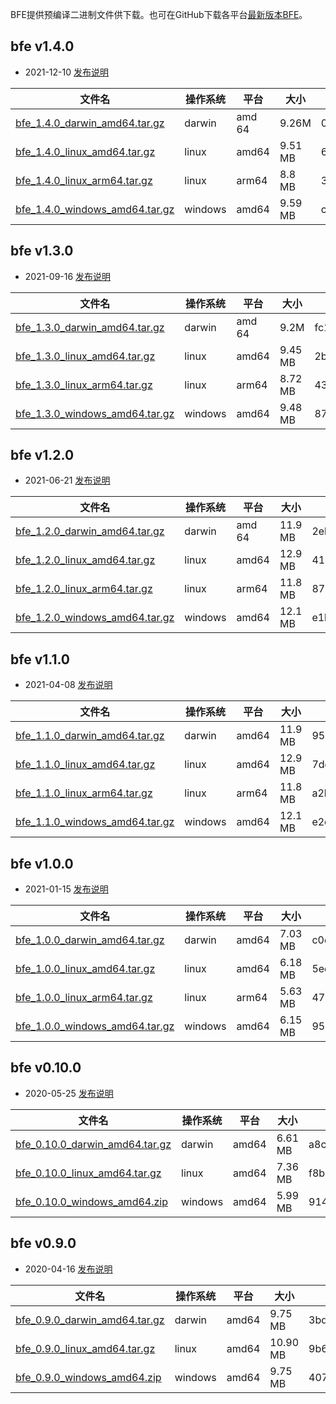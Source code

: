BFE提供预编译二进制文件供下载。也可在GitHub下载各平台[最新版本BFE](https://github.com/bfenetworks/bfe/releases)。

## bfe v1.4.0

* 2021-12-10 [发布说明](https://github.com/bfenetworks/bfe/releases/tag/v1.4.0)

| 文件名    | 操作系统 | 平台 | 大小 | SHA256检验和 |
| --------- | -------- | ---- | ---- | ------------ |
| [bfe_1.4.0_darwin_amd64.tar.gz](https://github.com/bfenetworks/bfe/releases/download/v1.4.0/bfe_1.4.0_darwin_amd64.tar.gz) | darwin | amd    64 | 9.26M | 03940a193b3e6a18b9f0f0f0ad344110e362f511c7582d21f39c4b4581ff6fd1 |
| [bfe_1.4.0_linux_amd64.tar.gz](https://github.com/bfenetworks/bfe/releases/download/v1.4.0/bfe_1.4.0_linux_amd64.tar.gz) | linux | amd64     | 9.51 MB | 62535dd2025be9bd5484d92bb991c6f8080c7e7d69911fd7eef4fd5235cf61ab |
| [bfe_1.4.0_linux_arm64.tar.gz](https://github.com/bfenetworks/bfe/releases/download/v1.4.0/bfe_1.4.0_linux_arm64.tar.gz) | linux | arm64     | 8.8 MB | 33de43a45fd6c6414b4359aa2c3e1141d2299ee07ad6dfb48d2afd1af1561734 |
| [bfe_1.4.0_windows_amd64.tar.gz](https://github.com/bfenetworks/bfe/releases/download/v1.4.0/bfe_1.4.0_windows_amd64.tar.gz) | windows |     amd64 | 9.59 MB | c637b5917a428850dde470e915eaac3076707da8959392d38bce70eee2190767 |


## bfe v1.3.0

* 2021-09-16 [发布说明](https://github.com/bfenetworks/bfe/releases/tag/v1.3.0)

| 文件名    | 操作系统 | 平台 | 大小 | SHA256检验和 |
| --------- | -------- | ---- | ---- | ------------ |
| [bfe_1.3.0_darwin_amd64.tar.gz](https://github.com/bfenetworks/bfe/releases/download/v1.3.0/bfe_1.3.0_darwin_amd64.tar.gz) | darwin | amd    64 | 9.2M | fc14494b466a79328c3a614545ee2fe9ee6963cfc22a2fb35345a47c35ea623a |
| [bfe_1.3.0_linux_amd64.tar.gz](https://github.com/bfenetworks/bfe/releases/download/v1.3.0/bfe_1.3.0_linux_amd64.tar.gz) | linux | amd64     | 9.45 MB | 2b0d484a9fcf56cc68edb7dce0357c446ba64fd2672b079b041c178da998d59a |
| [bfe_1.3.0_linux_arm64.tar.gz](https://github.com/bfenetworks/bfe/releases/download/v1.3.0/bfe_1.3.0_linux_arm64.tar.gz) | linux | arm64     | 8.72 MB | 43e9fdf9e909af6365727ee88c2b78d9e825f8828d5b2050f4cb8c6b6fb0add2 |
| [bfe_1.3.0_windows_amd64.tar.gz](https://github.com/bfenetworks/bfe/releases/download/v1.3.0/bfe_1.3.0_windows_amd64.tar.gz) | windows |     amd64 | 9.48 MB | 87cdadbfa5e7bbd413b1fc853c0824971fdb2777c111c3dea22893c3a48363b8 |


## bfe v1.2.0

* 2021-06-21 [发布说明](https://github.com/bfenetworks/bfe/releases/tag/v1.2.0)

| 文件名    | 操作系统 | 平台 | 大小 | SHA256检验和 |
| --------- | -------- | ---- | ---- | ------------ |
| [bfe_1.2.0_darwin_amd64.tar.gz](https://github.com/bfenetworks/bfe/releases/download/v1.2.0/bfe_1.2.0_darwin_amd64.tar.gz) | darwin | amd    64 | 11.9 MB | 2ebd507dbc469bba3bd3600523aa6c7c4cd306249a015f3af9fe110445243398 |
| [bfe_1.2.0_linux_amd64.tar.gz](https://github.com/bfenetworks/bfe/releases/download/v1.2.0/bfe_1.2.0_linux_amd64.tar.gz) | linux | amd64     | 12.9 MB | 410eb77e963adeaf0892639d1dfd9ac048027a2fba02f5efc1374aced4134809 |
| [bfe_1.2.0_linux_arm64.tar.gz](https://github.com/bfenetworks/bfe/releases/download/v1.2.0/bfe_1.2.0_linux_arm64.tar.gz) | linux | arm64     | 11.8 MB | 87c83da7e182fe556f60be951c7c611f9ae144fa04d87986a5c18bcd93d9dde9 |
| [bfe_1.2.0_windows_amd64.tar.gz](https://github.com/bfenetworks/bfe/releases/download/v1.2.0/bfe_1.2.0_windows_amd64.tar.gz) | windows |     amd64 | 12.1 MB | e1b920fd6d8a4454120822e1640d2fd65c90fd7ec77983a661f426c82918cecd |


## bfe v1.1.0

* 2021-04-08 [发布说明](https://github.com/bfenetworks/bfe/releases/tag/v1.1.0)

| 文件名    | 操作系统 | 平台 | 大小 | SHA256检验和 |
| --------- | -------- | ---- | ---- | ------------ |
| [bfe_1.1.0_darwin_amd64.tar.gz](https://github.com/bfenetworks/bfe/releases/download/v1.1.0/bfe_1.1.0_darwin_amd64.tar.gz) | darwin | amd64 | 11.9 MB | 95a1cfe762008533886d6fb68b38cc9c492491216d6e39bfb8003785a366e22b |
| [bfe_1.1.0_linux_amd64.tar.gz](https://github.com/bfenetworks/bfe/releases/download/v1.1.0/bfe_1.1.0_linux_amd64.tar.gz) | linux | amd64 | 12.9 MB | 7dd8fc826c4a4b147b6ca2a19e713ecd9450b099f45e123498fdf63221b59cf2 |
| [bfe_1.1.0_linux_arm64.tar.gz](https://github.com/bfenetworks/bfe/releases/download/v1.1.0/bfe_1.1.0_linux_arm64.tar.gz) | linux | arm64 | 11.8 MB | a2b6047eb4121a0ff6a0255699384a94b094f9d60553ad9e2a11ee39647320bd |
| [bfe_1.1.0_windows_amd64.tar.gz](https://github.com/bfenetworks/bfe/releases/download/v1.1.0/bfe_1.1.0_windows_amd64.tar.gz) | windows | amd64 | 12.1 MB | e2c49b49c45db9fb89ffcf7688de08f6c73c58035021763bd9b61b7e0dbe7771 |

## bfe v1.0.0

* 2021-01-15 [发布说明](https://github.com/bfenetworks/bfe/releases/tag/v1.0.0)

| 文件名    | 操作系统 | 平台 | 大小 | SHA256检验和 |
| --------- | -------- | ---- | ---- | ------------ |
| [bfe_1.0.0_darwin_amd64.tar.gz](https://github.com/bfenetworks/bfe/releases/download/v1.0.0/bfe_1.0.0_darwin_amd64.tar.gz) | darwin | amd64 | 7.03 MB | c0d13440d89ab97f52c61610d1b10dec6dcfb47b468a66078d1dd60f0541ec9e |
| [bfe_1.0.0_linux_amd64.tar.gz](https://github.com/bfenetworks/bfe/releases/download/v1.0.0/bfe_1.0.0_linux_amd64.tar.gz) | linux | amd64 | 6.18 MB | 5ec46c26827d554ba4c76f7f5e12b6b6afb68a9333213065802fa425fb81cbd1 |
| [bfe_1.0.0_linux_arm64.tar.gz](https://github.com/bfenetworks/bfe/releases/download/v1.0.0/bfe_1.0.0_linux_arm64.tar.gz) | linux | arm64 | 5.63 MB | 47a3730ac90c4700c557d6c5903361c557e169102256bac870cede4eb90ff829 |
| [bfe_1.0.0_windows_amd64.tar.gz](https://github.com/bfenetworks/bfe/releases/download/v1.0.0/bfe_1.0.0_windows_amd64.tar.gz) | windows | amd64 | 6.15 MB | 95ba788d0335ac536036c77e39249ce1629b2d159c942293077fd57ddc487f29 |

## bfe v0.10.0

* 2020-05-25 [发布说明](https://github.com/bfenetworks/bfe/releases/tag/v0.10.0)

| 文件名    | 操作系统 | 平台 | 大小 | SHA256检验和 |
| --------- | -------- | ---- | ---- | ------------ |
| [bfe_0.10.0_darwin_amd64.tar.gz](https://github.com/bfenetworks/bfe/releases/download/v0.10.0/bfe_0.10.0_darwin_amd64.tar.gz) | darwin | amd64 | 6.61 MB | a8c9336efc94124bc7dc016fda3a45eed9d4d80b065ebf1f450bc4ca78f3dd39 |
| [bfe_0.10.0_linux_amd64.tar.gz](https://github.com/bfenetworks/bfe/releases/download/v0.10.0/bfe_0.10.0_linux_amd64.tar.gz) | linux | amd64 | 7.36 MB | f8b136990daf5f59498c7f86a9adcbabc6c93b1599614bb9d32796b538537a9c |
| [bfe_0.10.0_windows_amd64.zip](https://github.com/bfenetworks/bfe/releases/download/v0.10.0/bfe_0.10.0_windows_amd64.zip) | windows | amd64 | 5.99 MB | 914ec8025ad6c5dc57e59f4a93a3a562c2be1f71c475d7022b9ad74f6223b861 |


## bfe v0.9.0

* 2020-04-16 [发布说明](https://github.com/bfenetworks/bfe/releases/tag/v0.9.0)

| 文件名    | 操作系统 | 平台 | 大小 | SHA256检验和 |
| --------- | -------- | ---- | ---- | ------------ |
| [bfe_0.9.0_darwin_amd64.tar.gz](https://github.com/bfenetworks/bfe/releases/download/v0.9.0/bfe_0.9.0_darwin_amd64.tar.gz) | darwin | amd64 | 9.75 MB | 3bdbb80cc4946bc85b7295fc86ca86800e7811d20f37b36037aadfc7df718ad9 |
| [bfe_0.9.0_linux_amd64.tar.gz](https://github.com/bfenetworks/bfe/releases/download/v0.9.0/bfe_0.9.0_linux_amd64.tar.gz) | linux | amd64 | 10.90 MB | 9b6aaac88651d88e86e67835b5ae0bdbe1c76076382b198f0aeb0b94b7572887 |
| [bfe_0.9.0_windows_amd64.zip](https://github.com/bfenetworks/bfe/releases/download/v0.9.0/bfe_0.9.0_windows_amd64.zip) | windows | amd64 | 9.75 MB | 4079f97b544b3070bec3ad65a28ccb816290890a278a51c88c81c15405c1f8cf |

